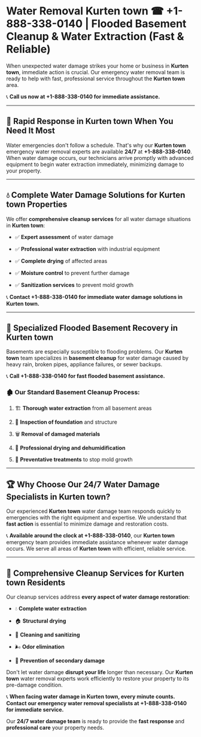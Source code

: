 # Water Removal Kurten town ☎ +1-888-338-0140 | Flooded Basement Cleanup & Water Extraction (Fast & Reliable)

When unexpected water damage strikes your home or business in **Kurten town**, immediate action is crucial. Our emergency water removal team is ready to help with fast, professional service throughout the **Kurten town** area. 

📞 **Call us now at +1-888-338-0140 for immediate assistance.**
---
## 🚀 Rapid Response in Kurten town When You Need It Most
Water emergencies don't follow a schedule. That's why our **Kurten town** emergency water removal experts are available **24/7** at **+1-888-338-0140**. When water damage occurs, our technicians arrive promptly with advanced equipment to begin water extraction immediately, minimizing damage to your property.
---
## 💧 Complete Water Damage Solutions for Kurten town Properties
We offer **comprehensive cleanup services** for all water damage situations in **Kurten town**:
- ✅ **Expert assessment** of water damage  
- ✅ **Professional water extraction** with industrial equipment  
- ✅ **Complete drying** of affected areas  
- ✅ **Moisture control** to prevent further damage  
- ✅ **Sanitization services** to prevent mold growth  
📞 **Contact +1-888-338-0140 for immediate water damage solutions in Kurten town.**
---
## 🌊 Specialized Flooded Basement Recovery in Kurten town
Basements are especially susceptible to flooding problems. Our **Kurten town** team specializes in **basement cleanup** for water damage caused by heavy rain, broken pipes, appliance failures, or sewer backups. 
📞 **Call +1-888-338-0140 for fast flooded basement assistance.**
### 🏚️ Our Standard Basement Cleanup Process:
1. 🏗️ **Thorough water extraction** from all basement areas  
2. 🔎 **Inspection of foundation** and structure  
3. 🗑️ **Removal of damaged materials**  
4. 💨 **Professional drying and dehumidification**  
5. 🚫 **Preventative treatments** to stop mold growth  
---
## 🏆 Why Choose Our 24/7 Water Damage Specialists in Kurten town?
Our experienced **Kurten town** water damage team responds quickly to emergencies with the right equipment and expertise. We understand that **fast action** is essential to minimize damage and restoration costs.
📞 **Available around the clock at +1-888-338-0140**, our **Kurten town** emergency team provides immediate assistance whenever water damage occurs. We serve all areas of **Kurten town** with efficient, reliable service.
---
## 🧹 Comprehensive Cleanup Services for Kurten town Residents
Our cleanup services address **every aspect of water damage restoration**:
- 💧 **Complete water extraction**  
- 🏠 **Structural drying**  
- 🧼 **Cleaning and sanitizing**  
- 🌬️ **Odor elimination**  
- 🚫 **Prevention of secondary damage**  
Don't let water damage **disrupt your life** longer than necessary. Our **Kurten town** water removal experts work efficiently to restore your property to its pre-damage condition.
📞 **When facing water damage in Kurten town, every minute counts. Contact our emergency water removal specialists at +1-888-338-0140 for immediate service.**
Our **24/7 water damage team** is ready to provide the **fast response** and **professional care** your property needs.
